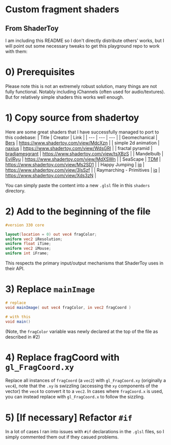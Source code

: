 # Custom fragment shaders
## From ShaderToy

I am including this README so I don't directly distribute others' works, but I will point out some necessary tweaks to get this playground repo to work with them:

# 0) Prerequisites

Please note this is not an extremely robust solution, many things are not fully functional. Notably including iChannels (often used for audio/textures). But for relatively simple shaders this works well enough.

# 1) Copy source from shadertoy 

Here are some great shaders that I have successfully managed to port to this codebase:
| Title | Creator | Link |
| --- | --- | --- |
| Geomechanical | [Bers](https://www.shadertoy.com/user/Bers) | https://www.shadertoy.com/view/MdcXzn |
| simple 2d animation | [naxius](https://www.shadertoy.com/user/naxius) | https://www.shadertoy.com/view/WdsGRl |
| fractal pyramid | [bradjamesgrant](https://www.shadertoy.com/user/bradjamesgrant) | https://www.shadertoy.com/view/tsXBzS |
| Mandelbulb | [EvilRyu](https://www.shadertoy.com/user/EvilRyu) | https://www.shadertoy.com/view/MdXSWn |
| SeaScape | [TDM](https://www.shadertoy.com/user/TDM) | https://www.shadertoy.com/view/Ms2SD1 |
| Happy Jumping | [iq](https://www.shadertoy.com/user/iq) | https://www.shadertoy.com/view/3lsSzf |
| Raymarching - Primitives  | [iq](https://www.shadertoy.com/user/iq) | https://www.shadertoy.com/view/Xds3zN |

You can simply paste the content into a new `.glsl` file in this `shaders` directory.

# 2) Add to the beginning of the file

```glsl
#version 330 core

layout(location = 0) out vec4 fragColor;
uniform vec2 iResolution;
uniform float iTime;
uniform vec2 iMouse;
uniform int iFrame;
```

This respects the primary input/output mechanisms that ShaderToy uses in their API. 

# 3) Replace `mainImage`

```glsl
# replace
void mainImage( out vec4 fragColor, in vec2 fragCoord )

# with this
void main()
```

(Note, the `fragColor` variable was newly declared at the top of the file as described in #2)

# 4) Replace fragCoord with `gl_FragCoord.xy`

Replace all instances of `fragCoord` (a `vec2`) with `gl_FragCoord.xy` (originally a `vec4`), note that the `.xy` is swizzling (accessing the `xy` components of the vector) the `vec4` to convert it to a `vec2`. In cases where `fragCoord.x` is used, you can instead replace with `gl_FragCoord.x` to follow the sizzling. 

# 5) [If necessary] Refactor `#if`

In a lot of cases I ran into issues with `#if` declarations in the `.glsl` files, so I simply commented them out if they casued problems. 
